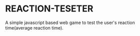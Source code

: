 # REACTION-TESETER
A simple javascript based web game to test the user's reaction time(average reaction time).
